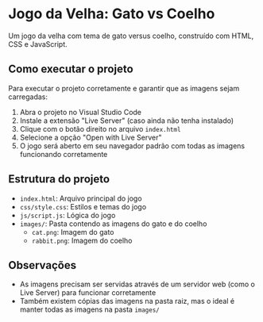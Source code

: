 # Jogo da Velha: Gato vs Coelho

Um jogo da velha com tema de gato versus coelho, construído com HTML, CSS e JavaScript.

## Como executar o projeto

Para executar o projeto corretamente e garantir que as imagens sejam carregadas:

1. Abra o projeto no Visual Studio Code
2. Instale a extensão "Live Server" (caso ainda não tenha instalado)
3. Clique com o botão direito no arquivo `index.html`
4. Selecione a opção "Open with Live Server"
5. O jogo será aberto em seu navegador padrão com todas as imagens funcionando corretamente

## Estrutura do projeto

- `index.html`: Arquivo principal do jogo
- `css/style.css`: Estilos e temas do jogo
- `js/script.js`: Lógica do jogo
- `images/`: Pasta contendo as imagens do gato e do coelho
  - `cat.png`: Imagem do gato
  - `rabbit.png`: Imagem do coelho

## Observações

- As imagens precisam ser servidas através de um servidor web (como o Live Server) para funcionar corretamente
- Também existem cópias das imagens na pasta raiz, mas o ideal é manter todas as imagens na pasta `images/`
